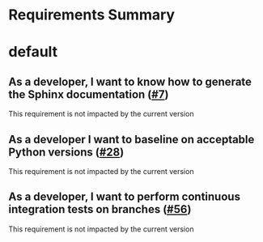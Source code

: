 
Requirements Summary
====================

# default

## As a developer, I want to know how to generate the Sphinx documentation ([#7](https://github.com/NASA-PDS/template-repo-python/issues/7))


This requirement is not impacted by the current version
## As a developer I want to baseline on acceptable Python versions ([#28](https://github.com/NASA-PDS/template-repo-python/issues/28))


This requirement is not impacted by the current version
## As a developer, I want to perform continuous integration tests on branches ([#56](https://github.com/NASA-PDS/template-repo-python/issues/56))


This requirement is not impacted by the current version
